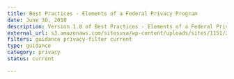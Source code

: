 ```yaml
---
title: Best Practices - Elements of a Federal Privacy Program
date: June 30, 2010
description: Version 1.0 of Best Practices - Elements of a Federal Privacy Program was collaboratively developed by members of the Privacy Committee Best Practices Subcommittee of the Federal CIO Council (Best Practices Working Group), which consists of privacy experts from across the federal government.
external_url: s3.amazonaws.com/sitesusa/wp-content/uploads/sites/1151/2016/10/Elements-Federal-Privacy-Program-v1.0_June-2010.pdf
filters: guidance privacy-filter current
type: guidance
category: privacy
status: current

---
```

